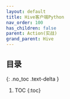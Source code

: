 ```yaml
---
layout: default
title: Hive客户端Python
nav_order: 100
has_children: false
parent: Action(实战)
grand_parent: Hive
---
```


## 目录
{: .no_toc .text-delta }

1. TOC
{:toc}

